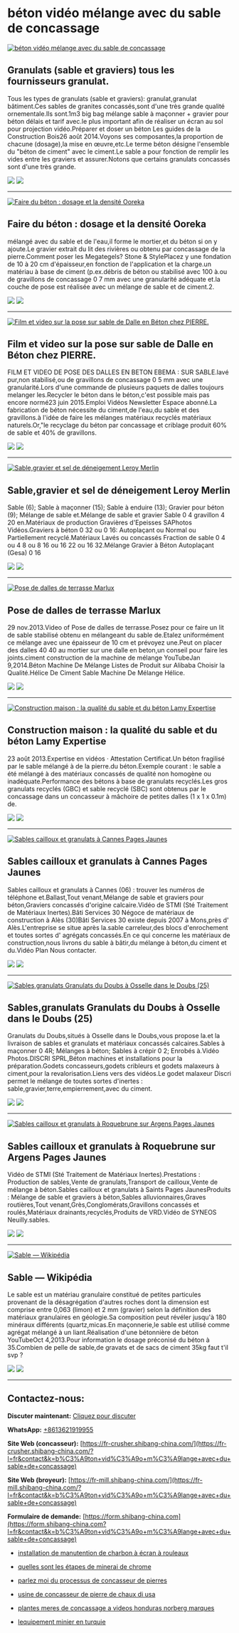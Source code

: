 # béton vidéo mélange avec du sable de concassage

<a href="https://swt.shibang-china.com/?l=fr&img&k=b%C3%A9ton+vid%C3%A9o+m%C3%A9lange+avec+du+sable+de+concassage" target="_blank">![béton vidéo mélange avec du sable de concassage](http://static.shibang-china.com/all-800x300/1417.jpg)</a>

## Granulats (sable et graviers) tous les fournisseurs granulat.
Tous les types de granulats (sable et graviers): granulat,granulat bâtiment.Ces sables de granites concassés,sont d&#39;une très grande qualité ornementale.Ils sont.1m3 big bag mélange sable à maçonner + gravier pour béton délais et tarif avec.le plus important afin de réaliser un écran au sol pour projection vidéo.Préparer et doser un béton Les guides de la Construction Bois26 août 2014.Voyons ses composantes,la proportion de chacune (dosage),la mise en œuvre,etc.Le terme béton désigne l&#39;ensemble du &quot;béton de ciment&quot; avec le ciment.Le sable a pour fonction de remplir les vides entre les graviers et assurer.Notons que certains granulats concassés sont d&#39;une très grande.


<a href="https://whatsapp.shibangsoft.com/WhatsApp.php" target="_blank" title="WhatsApp">![](http://static.shibang-china.com/icon/whatsapp.png)</a> <a href="https://swt.shibang-china.com/?l=fr&icon&k=b%C3%A9ton+vid%C3%A9o+m%C3%A9lange+avec+du+sable+de+concassage" target="_blank">![](http://static.shibang-china.com/icon/chat-fr.png)</a>

---

<a href="https://swt.shibang-china.com/?l=fr&img&k=b%C3%A9ton+vid%C3%A9o+m%C3%A9lange+avec+du+sable+de+concassage" target="_blank">![Faire du béton : dosage et la densité Ooreka](http://static.shibang-china.com/all-800x300/704.jpg)</a>

## Faire du béton : dosage et la densité Ooreka
mélangé avec du sable et de l&#39;eau,il forme le mortier,et du béton si on y ajoute.Le gravier extrait du lit des rivières ou obtenu par concassage de la pierre.Comment poser les Megategels? Stone &amp; StylePlacez y une fondation de 10 à 20 cm d&#39;épaisseur,en fonction de l&#39;application et la charge.un matériau à base de ciment (p.ex.débris de béton ou stabilisé avec 100 à.ou de gravillons de concassage 0 7 mm avec une granularité adéquate et.la couche de pose est réalisée avec un mélange de sable et de ciment.2.


<a href="https://whatsapp.shibangsoft.com/WhatsApp.php" target="_blank" title="WhatsApp">![](http://static.shibang-china.com/icon/whatsapp.png)</a> <a href="https://swt.shibang-china.com/?l=fr&icon&k=b%C3%A9ton+vid%C3%A9o+m%C3%A9lange+avec+du+sable+de+concassage" target="_blank">![](http://static.shibang-china.com/icon/chat-fr.png)</a>

---

<a href="https://swt.shibang-china.com/?l=fr&img&k=b%C3%A9ton+vid%C3%A9o+m%C3%A9lange+avec+du+sable+de+concassage" target="_blank">![Film et video sur la pose sur sable de Dalle en Béton chez PIERRE.](http://static.shibang-china.com/all-800x300/628.jpg)</a>

## Film et video sur la pose sur sable de Dalle en Béton chez PIERRE.
FILM ET VIDEO DE POSE DES DALLES EN BETON EBEMA : SUR SABLE.lavé pur,non stabilisé,ou de gravillons de concassage 0 5 mm avec une granularité.Lors d&#39;une commande de plusieurs paquets de dalles toujours melanger les.Recycler le béton dans le béton,c&#39;est possible mais pas encore normé23 juin 2015.Emploi Vidéos Newsletter Espace abonné.La fabrication de béton nécessite du ciment,de l&#39;eau,du sable et des gravillons.à l&#39;idée de faire les mélanges matériaux recyclés matériaux naturels.Or,&quot;le recyclage du béton par concassage et criblage produit 60% de sable et 40% de gravillons.


<a href="https://whatsapp.shibangsoft.com/WhatsApp.php" target="_blank" title="WhatsApp">![](http://static.shibang-china.com/icon/whatsapp.png)</a> <a href="https://swt.shibang-china.com/?l=fr&icon&k=b%C3%A9ton+vid%C3%A9o+m%C3%A9lange+avec+du+sable+de+concassage" target="_blank">![](http://static.shibang-china.com/icon/chat-fr.png)</a>

---

<a href="https://swt.shibang-china.com/?l=fr&img&k=b%C3%A9ton+vid%C3%A9o+m%C3%A9lange+avec+du+sable+de+concassage" target="_blank">![Sable,gravier et sel de déneigement Leroy Merlin](http://static.shibang-china.com/all-800x300/655.jpg)</a>

## Sable,gravier et sel de déneigement Leroy Merlin
Sable (6); Sable à maçonner (15); Sable à enduire (13); Gravier pour béton (9); Mélange de sable et.Mélange de sable et gravier Sable 0 4 gravillon 4 20 en.Matériaux de production Gravières d&#39;Epeisses SAPhotos Vidéos.Graviers à béton 0 32 ou 0 16: Autoplaçant ou Normal ou Partiellement recyclé.Matériaux Lavés ou concassés Fraction de sable 0 4 ou 4 8 ou 8 16 ou 16 22 ou 16 32.Mélange Gravier à Béton Autoplaçant (Gesa) 0 16


<a href="https://whatsapp.shibangsoft.com/WhatsApp.php" target="_blank" title="WhatsApp">![](http://static.shibang-china.com/icon/whatsapp.png)</a> <a href="https://swt.shibang-china.com/?l=fr&icon&k=b%C3%A9ton+vid%C3%A9o+m%C3%A9lange+avec+du+sable+de+concassage" target="_blank">![](http://static.shibang-china.com/icon/chat-fr.png)</a>

---

<a href="https://swt.shibang-china.com/?l=fr&img&k=b%C3%A9ton+vid%C3%A9o+m%C3%A9lange+avec+du+sable+de+concassage" target="_blank">![Pose de dalles de terrasse Marlux](http://static.shibang-china.com/all-800x300/1011.jpg)</a>

## Pose de dalles de terrasse Marlux
29 nov.2013.Video of Pose de dalles de terrasse.Posez pour ce faire un lit de sable stabilisé obtenu en mélangeant du sable de.Etalez uniformément ce mélange avec une épaisseur de 10 cm et prévoyez une.Peut on placer des dalles 40 40 au mortier sur une dalle en beton,un conseil pour faire les joints.ciment construction de la machine de mélange YouTubeJan 9,2014.Béton Machine De Mélange Listes de Produit sur Alibaba Choisir la Qualité.Hélice De Ciment Sable Machine De Mélange Hélice.


<a href="https://whatsapp.shibangsoft.com/WhatsApp.php" target="_blank" title="WhatsApp">![](http://static.shibang-china.com/icon/whatsapp.png)</a> <a href="https://swt.shibang-china.com/?l=fr&icon&k=b%C3%A9ton+vid%C3%A9o+m%C3%A9lange+avec+du+sable+de+concassage" target="_blank">![](http://static.shibang-china.com/icon/chat-fr.png)</a>

---

<a href="https://swt.shibang-china.com/?l=fr&img&k=b%C3%A9ton+vid%C3%A9o+m%C3%A9lange+avec+du+sable+de+concassage" target="_blank">![Construction maison : la qualité du sable et du béton Lamy Expertise](http://static.shibang-china.com/all-800x300/46.jpg)</a>

## Construction maison : la qualité du sable et du béton Lamy Expertise
23 août 2013.Expertise en vidéos &middot; Attestation Certificat.Un béton fragilisé par le sable mélangé à de la pierre.du béton.Exemple courant : le sable a été mélangé à des matériaux concassés de qualité non homogène ou inadéquate.Performance des bétons à base de granulats recyclés.Les gros granulats recyclés (GBC) et sable recyclé (SBC) sont obtenus par le concassage dans un concasseur à mâchoire de petites dalles (1 x 1 x 0.1m) de.


<a href="https://whatsapp.shibangsoft.com/WhatsApp.php" target="_blank" title="WhatsApp">![](http://static.shibang-china.com/icon/whatsapp.png)</a> <a href="https://swt.shibang-china.com/?l=fr&icon&k=b%C3%A9ton+vid%C3%A9o+m%C3%A9lange+avec+du+sable+de+concassage" target="_blank">![](http://static.shibang-china.com/icon/chat-fr.png)</a>

---

<a href="https://swt.shibang-china.com/?l=fr&img&k=b%C3%A9ton+vid%C3%A9o+m%C3%A9lange+avec+du+sable+de+concassage" target="_blank">![Sables cailloux et granulats à Cannes Pages Jaunes](http://static.shibang-china.com/all-800x300/143.jpg)</a>

## Sables cailloux et granulats à Cannes Pages Jaunes
Sables cailloux et granulats à Cannes (06) : trouver les numéros de téléphone et.Ballast,Tout venant,Mélange de sable et graviers pour béton,Graviers concassés d&#39;origine calcaire.Vidéo de STMI (Sté Traitement de Matériaux Inertes).Bâti Services 30 Négoce de matériaux de construction à Alès (30)Bâti Services 30 existe depuis 2007 à Mons,près d&#39; Alès.L&#39;entreprise se situe après la.sable carreleur,des blocs d&#39;enrochement et toutes sortes d&#39; agrégats concassés.En ce qui concerne les matériaux de construction,nous livrons du sable à bâtir,du mélange à béton,du ciment et du.Vidéo Plan Nous contacter.


<a href="https://whatsapp.shibangsoft.com/WhatsApp.php" target="_blank" title="WhatsApp">![](http://static.shibang-china.com/icon/whatsapp.png)</a> <a href="https://swt.shibang-china.com/?l=fr&icon&k=b%C3%A9ton+vid%C3%A9o+m%C3%A9lange+avec+du+sable+de+concassage" target="_blank">![](http://static.shibang-china.com/icon/chat-fr.png)</a>

---

<a href="https://swt.shibang-china.com/?l=fr&img&k=b%C3%A9ton+vid%C3%A9o+m%C3%A9lange+avec+du+sable+de+concassage" target="_blank">![Sables,granulats Granulats du Doubs à Osselle dans le Doubs (25)](http://static.shibang-china.com/all-800x300/45.jpg)</a>

## Sables,granulats Granulats du Doubs à Osselle dans le Doubs (25)
Granulats du Doubs,situés à Osselle dans le Doubs,vous propose la.et la livraison de sables et granulats et matériaux concassés calcaires.Sables à maçonner 0 4R; Mélanges à béton; Sables à crépir 0 2; Enrobés à.Vidéo Photos.DISCRI SPRL,Béton machines et installations pour la préparation.Godets concasseurs,godets cribleurs et godets malaxeurs à ciment,pour la revalorisation.Liens vers des vidéos.Le godet malaxeur Discri permet le mélange de toutes sortes d&#39;inertes : sable,gravier,terre,empierrement,avec du ciment.


<a href="https://whatsapp.shibangsoft.com/WhatsApp.php" target="_blank" title="WhatsApp">![](http://static.shibang-china.com/icon/whatsapp.png)</a> <a href="https://swt.shibang-china.com/?l=fr&icon&k=b%C3%A9ton+vid%C3%A9o+m%C3%A9lange+avec+du+sable+de+concassage" target="_blank">![](http://static.shibang-china.com/icon/chat-fr.png)</a>

---

<a href="https://swt.shibang-china.com/?l=fr&img&k=b%C3%A9ton+vid%C3%A9o+m%C3%A9lange+avec+du+sable+de+concassage" target="_blank">![Sables cailloux et granulats à Roquebrune sur Argens Pages Jaunes](http://static.shibang-china.com/all-800x300/1196.jpg)</a>

## Sables cailloux et granulats à Roquebrune sur Argens Pages Jaunes
Vidéo de STMI (Sté Traitement de Matériaux Inertes).Prestations : Production de sables,Vente de granulats,Transport de cailloux,Vente de mélange à béton.Sables cailloux et granulats à Saints Pages JaunesProduits : Mélange de sable et graviers à béton,Sables alluvionnaires,Graves routières,Tout venant,Grès,Conglomérats,Gravillons concassés et roulés,Matériaux drainants,recyclés,Produits de VRD.Vidéo de SYNEOS Neuilly.sables.


<a href="https://whatsapp.shibangsoft.com/WhatsApp.php" target="_blank" title="WhatsApp">![](http://static.shibang-china.com/icon/whatsapp.png)</a> <a href="https://swt.shibang-china.com/?l=fr&icon&k=b%C3%A9ton+vid%C3%A9o+m%C3%A9lange+avec+du+sable+de+concassage" target="_blank">![](http://static.shibang-china.com/icon/chat-fr.png)</a>

---

<a href="https://swt.shibang-china.com/?l=fr&img&k=b%C3%A9ton+vid%C3%A9o+m%C3%A9lange+avec+du+sable+de+concassage" target="_blank">![Sable — Wikipédia](http://static.shibang-china.com/all-800x300/672.jpg)</a>

## Sable — Wikipédia
Le sable est un matériau granulaire constitué de petites particules provenant de la désagrégation d&#39;autres roches dont la dimension est comprise entre 0,063 (limon) et 2 mm (gravier) selon la définition des matériaux granulaires en géologie.Sa composition peut révéler jusqu&#39;à 180 minéraux différents (quartz,micas.En maçonnerie,le sable est utilisé comme agrégat mélangé à un liant.Réalisation d&#39;une bétonnière de béton YouTubeOct 4,2013.Pour information le dosage préconisé du béton à 35.Combien de pelle de sable,de gravats et de sacs de ciment 35kg faut t&#39;il svp ?


<a href="https://whatsapp.shibangsoft.com/WhatsApp.php" target="_blank" title="WhatsApp">![](http://static.shibang-china.com/icon/whatsapp.png)</a> <a href="https://swt.shibang-china.com/?l=fr&icon&k=b%C3%A9ton+vid%C3%A9o+m%C3%A9lange+avec+du+sable+de+concassage" target="_blank">![](http://static.shibang-china.com/icon/chat-fr.png)</a>

---
## Contactez-nous:

**Discuter maintenant:** [Cliquez pour discuter](https://swt.shibang-china.com?l=fr&contact&k=b%C3%A9ton+vid%C3%A9o+m%C3%A9lange+avec+du+sable+de+concassage)

**WhatsApp:**  [+8613621919955](https://whatsapp.shibangsoft.com/WhatsApp.php)

**Site Web (concasseur):** [https://fr-crusher.shibang-china.com/](https://fr-crusher.shibang-china.com/?l=fr&contact&k=b%C3%A9ton+vid%C3%A9o+m%C3%A9lange+avec+du+sable+de+concassage)

**Site Web (broyeur):** [https://fr-mill.shibang-china.com/](https://fr-mill.shibang-china.com/?l=fr&contact&k=b%C3%A9ton+vid%C3%A9o+m%C3%A9lange+avec+du+sable+de+concassage)

**Formulaire de demande:** [https://form.shibang-china.com](https://form.shibang-china.com?l=fr&contact&k=b%C3%A9ton+vid%C3%A9o+m%C3%A9lange+avec+du+sable+de+concassage)

* [installation de manutention de charbon à écran à rouleaux](../49/installation%20de%20manutention%20de%20charbon%20%C3%A0%20%C3%A9cran%20%C3%A0%20rouleaux.md)

* [quelles sont les étapes de minerai de chrome](../49/quelles%20sont%20les%20%C3%A9tapes%20de%20minerai%20de%20chrome.md)

* [parlez moi du processus de concasseur de pierres](../48/parlez%20moi%20du%20processus%20de%20concasseur%20de%20pierres.md)

* [usine de concasseur de pierre de chaux di usa](../43/usine%20de%20concasseur%20de%20pierre%20de%20chaux%20di%20usa.md)

* [plantes meres de concassage a videos honduras norberg marques](../55/plantes%20meres%20de%20concassage%20a%20videos%20honduras%20norberg%20marques.md)

* [lequipement minier en turquie](../55/lequipement%20minier%20en%20turquie.md)